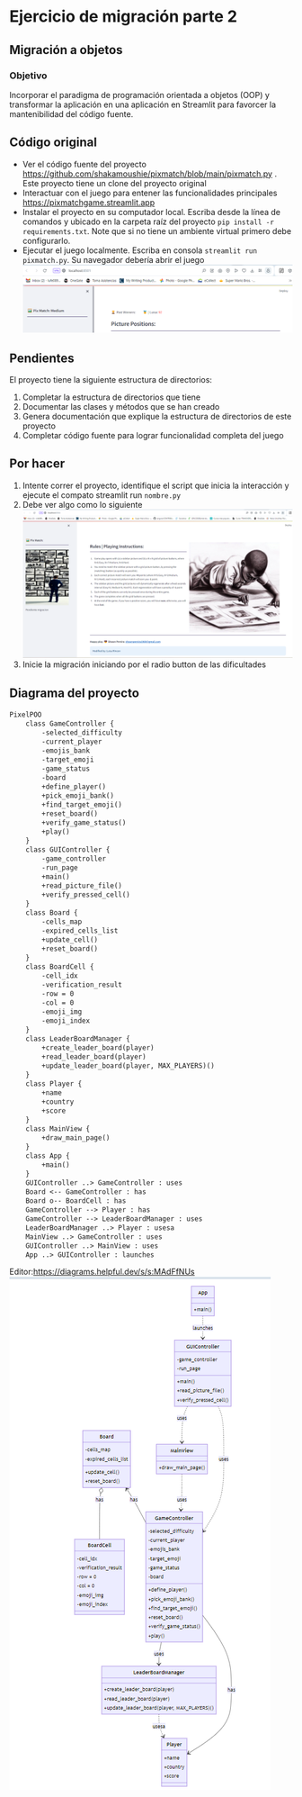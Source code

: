 # Ejercicio de migración parte 2

## Migración a objetos

### Objetivo

Incorporar el paradigma de programación orientada a objetos (OOP) y transformar la aplicación en una aplicación en
Streamlit
para favorcer la mantenibilidad del código fuente.

## Código original

* Ver el código fuente del proyecto https://github.com/shakamoushie/pixmatch/blob/main/pixmatch.py . Este proyecto tiene
  un clone del proyecto original
* Interactuar con el juego para entener las funcionalidades principales https://pixmatchgame.streamlit.app
* Instalar el proyecto en su computador local. Escriba desde la línea de comandos y ubicado en la carpeta raíz del
  proyecto `pip install -r requirements.txt`. Note que si no tiene un ambiente virtual primero debe configurarlo.
* Ejecutar el juego localmente. Escriba en consola `streamlit run pixmatch.py`. Su navegador debería abrir el juego
  ![img.png](docs/img/ejecucion.png)

## Pendientes

El proyecto tiene la siguiente estructura de directorios:

1. Completar la estructura de directorios que tiene
2. Documentar las clases y métodos que se han creado
3. Genera documentación que explique la estructura de directorios de este proyecto
4. Completar código fuente para lograr funcionalidad completa del juego

## Por hacer
1. Intente correr el proyecto, identifique el script que inicia la interacción y ejecute el compato streamlit run `nombre.py`
2. Debe ver algo como lo siguiente ![img.png](docs/img/ejecucion_poo_template.png)
3. Inicie la migración iniciando por el radio button de las dificultades


## Diagrama del proyecto
```mermaid
PixelPOO
    class GameController {
        -selected_difficulty
        -current_player
        -emojis_bank
        -target_emoji
        -game_status
        -board
        +define_player()
        +pick_emoji_bank()
        +find_target_emoji()
        +reset_board()
        +verify_game_status()
        +play()
    }
    class GUIController {
        -game_controller
        -run_page
        +main()
        +read_picture_file()
        +verify_pressed_cell()
    }
    class Board {
        -cells_map
        -expired_cells_list
        +update_cell()
        +reset_board()
    }
    class BoardCell {
        -cell_idx
        -verification_result
        -row = 0
        -col = 0
        -emoji_img
        -emoji_index 
    }
    class LeaderBoardManager {
        +create_leader_board(player)
        +read_leader_board(player)
        +update_leader_board(player, MAX_PLAYERS)()
    }
    class Player {
        +name
        +country
        +score
    }
    class MainView {
        +draw_main_page()
    }
    class App {
        +main()
    }
    GUIController ..> GameController : uses
    Board <-- GameController : has
    Board o-- BoardCell : has
    GameController --> Player : has
    GameController --> LeaderBoardManager : uses
    LeaderBoardManager ..> Player : usesa
    MainView ..> GameController : uses
    GUIController ..> MainView : uses
    App ..> GUIController : launches

```
Editor:https://diagrams.helpful.dev/s/s:MAdFfNUs
![img.png](docs/classes.png)